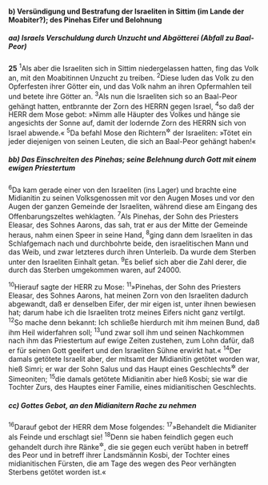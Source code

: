 #### b) Versündigung und Bestrafung der Israeliten in Sittim (im Lande der Moabiter?); des Pinehas Eifer und Belohnung

##### aa) Israels Verschuldung durch Unzucht und Abgötterei (Abfall zu Baal-Peor)

__25__
<sup>1</sup>Als aber die Israeliten sich in Sittim niedergelassen hatten, fing das Volk an, mit den Moabitinnen Unzucht zu treiben.
<sup>2</sup>Diese luden das Volk zu den Opferfesten ihrer Götter ein, und das Volk nahm an ihren Opfermahlen teil und betete ihre Götter an.
<sup>3</sup>Als nun die Israeliten sich so an Baal-Peor gehängt hatten, entbrannte der Zorn des HERRN gegen Israel,
<sup>4</sup>so daß der HERR dem Mose gebot: »Nimm alle Häupter des Volkes und hänge sie angesichts der Sonne auf, damit der lodernde Zorn des HERRN sich von Israel abwende.«
<sup>5</sup>Da befahl Mose den Richtern<sup title="oder: Oberen">&#x2732;</sup> der Israeliten: »Tötet ein jeder diejenigen von seinen Leuten, die sich an Baal-Peor gehängt haben!«

##### bb) Das Einschreiten des Pinehas; seine Belehnung durch Gott mit einem ewigen Priestertum

<sup>6</sup>Da kam gerade einer von den Israeliten (ins Lager) und brachte eine Midianitin zu seinen Volksgenossen mit vor den Augen Moses und vor den Augen der ganzen Gemeinde der Israeliten, während diese am Eingang des Offenbarungszeltes wehklagten.
<sup>7</sup>Als Pinehas, der Sohn des Priesters Eleasar, des Sohnes Aarons, das sah, trat er aus der Mitte der Gemeinde heraus, nahm einen Speer in seine Hand,
<sup>8</sup>ging dann dem Israeliten in das Schlafgemach nach und durchbohrte beide, den israelitischen Mann und das Weib, und zwar letzteres durch ihren Unterleib. Da wurde dem Sterben unter den Israeliten Einhalt getan.
<sup>9</sup>Es belief sich aber die Zahl derer, die durch das Sterben umgekommen waren, auf 24000.

<sup>10</sup>Hierauf sagte der HERR zu Mose:
<sup>11</sup>»Pinehas, der Sohn des Priesters Eleasar, des Sohnes Aarons, hat meinen Zorn von den Israeliten dadurch abgewandt, daß er denselben Eifer, der mir eigen ist, unter ihnen bewiesen hat; darum habe ich die Israeliten trotz meines Eifers nicht ganz vertilgt.
<sup>12</sup>So mache denn bekannt: Ich schließe hierdurch mit ihm meinen Bund, daß ihm Heil widerfahren soll;
<sup>13</sup>und zwar soll ihm und seinen Nachkommen nach ihm das Priestertum auf ewige Zeiten zustehen, zum Lohn dafür, daß er für seinen Gott geeifert und den Israeliten Sühne erwirkt hat.«
<sup>14</sup>Der damals getötete Israelit aber, der mitsamt der Midianitin getötet worden war, hieß Simri; er war der Sohn Salus und das Haupt eines Geschlechts<sup title="d.h. ein Stammesfürst">&#x2732;</sup> der Simeoniten;
<sup>15</sup>die damals getötete Midianitin aber hieß Kosbi; sie war die Tochter Zurs, des Hauptes einer Familie, eines midianitischen Geschlechts.

##### cc) Gottes Gebot, an den Midianitern Rache zu nehmen

<sup>16</sup>Darauf gebot der HERR dem Mose folgendes:
<sup>17</sup>»Behandelt die Midianiter als Feinde und erschlagt sie!
<sup>18</sup>Denn sie haben feindlich gegen euch gehandelt durch ihre Ränke<sup title="oder: Arglist">&#x2732;</sup>, die sie gegen euch verübt haben in betreff des Peor und in betreff ihrer Landsmännin Kosbi, der Tochter eines midianitischen Fürsten, die am Tage des wegen des Peor verhängten Sterbens getötet worden ist.«